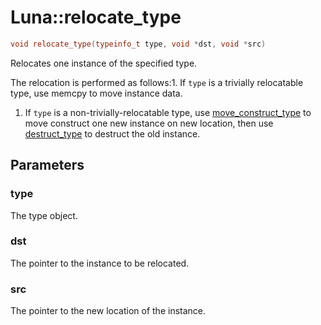 # Luna::relocate_type

```c++
void relocate_type(typeinfo_t type, void *dst, void *src)
```

Relocates one instance of the specified type. 

The relocation is performed as follows:1. If `type` is a trivially relocatable type, use memcpy to move instance data.

1. If `type` is a non-trivially-relocatable type, use [move_construct_type](group___runtime_type_1gaedb52c18aad27367293256207fa535f0.md) to move construct one new instance on new location, then use [destruct_type](group___runtime_type_1ga89512f37edb473f255611970ac49d7d4.md) to destruct the old instance. 

## Parameters
### type
The type object. 

### dst
The pointer to the instance to be relocated. 

### src
The pointer to the new location of the instance. 

